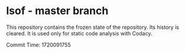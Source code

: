 # lsof - master branch

This repository contains the frozen state of the repository.
Its history is cleared. It is used only for static code
analysis with Codacy.

Commit Time: 1720091755